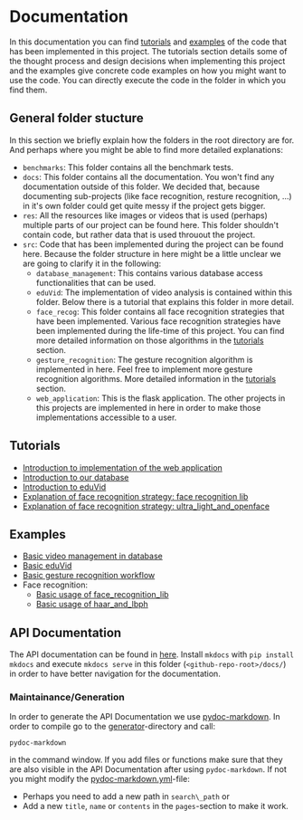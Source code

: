 # Documentation
In this documentation you can find [tutorials](#tutorials) and [examples](#examples)
of the code that has been implemented in this project. The tutorials section
details some of the thought process and design decisions when implementing this
project and the examples give concrete code examples on how you might want to use
the code. You can directly execute the code in the folder in which you find them.

## General folder stucture
In this section we briefly explain how the folders in the root directory are
for. And perhaps where you might be able to find more detailed explanations:
- `benchmarks`: This folder contains all the benchmark tests.
- `docs`: This folder contains all the documentation. You won't find any
documentation outside of this folder. We decided that, because documenting
sub-projects (like face recognition, resture recognition, ...) in it's own
folder could get quite messy if the project gets bigger.
- `res`: All the resources like images or videos that is used (perhaps) multiple
parts of our project can be found here. This folder shouldn't contain code, but
rather data that is used throuout the project.
- `src`: Code that has been implemented during the project can be found here.
Because the folder structure in here might be a little unclear we are going to
clarify it in the following:
    - `database_management`: This contains various database access
    functionalities that can be used.
    - `eduVid`: The implementation of video analysis is contained within this
    folder. Below there is a tutorial that explains this folder in more detail.
    - `face_recog`: This folder contains all face recognition strategies that
    have been implemented. Various face recognition strategies have been
    implemented during the life-time of this project. You can find more
    detailed information on those algorithms in the [tutorials](#tutorials)
    section.
    - `gesture_recognition`: The gesture recognition algorithm is implemented
    in here. Feel free to implement more gesture recognition algorithms. More
    detailed information in the [tutorials](#tutorials) section.
    - `web_application`: This is the flask application. The other projects in
    this projects are implemented in here in order to make those 
    implementations accessible to a user.

## Tutorials
- [Introduction to implementation of the web application](tutorials/introduction_to_implementation_of_the_web_application.md)
- [Introduction to our database](tutorials/introduction_to_our_database.md)
- [Introduction to eduVid](tutorials/introduction_to_eduVid.md)
- [Explanation of face recognition strategy: face recognition lib](tutorials/explanation_of_face_recognition_lib.md)
- [Explanation of face recognition strategy: ultra\_light\_and\_openface](tutorials/explanation_of_ultra_light_and_openface.md)

## Examples
- [Basic video management in database](examples/database_management/example_vdideo_insertion_retrival_and_deletion.py)
- [Basic eduVid](examples/eduVid/qa_usage.py)
- [Basic gesture recognition workflow](examples/gesture_recognition/example_gesture_recognizer.py)
- Face recognition:
    - [Basic usage of face\_recognition\_lib](examples/face_recog/face_recognition_lib/example_usage_FaceReco_class.py)
    - [Basic usage of haar\_and\_lbph](examples/face_recog/haar_and_lbph/example_cv2_recog.py)

## API Documentation
The API documentation can be found in [here](API%20Documentation/README.md).
Install `mkdocs` with `pip install mkdocs` and execute `mkdocs serve` in 
this folder (`<github-repo-root>/docs/`) in order to have better navigation 
for the documentation.

### Maintainance/Generation
In order to generate the API Documentation we use
[pydoc-markdown](https://pypi.org/project/pydoc-markdown/). In order to compile
go to the [generator](.generator)-directory and call:
```
pydoc-markdown
```
in the command window. If you add files or functions make sure that they 
are also visible in the API Documentation after using `pydoc-markdown`. 
If not you might modify the 
[pydoc-markdown.yml](.generator/pydoc-markdown.yml)-file:
- Perhaps you need to add a new path in `search\_path` or
- Add a new `title`, `name` or `contents` in the `pages`-section to make
it work.


